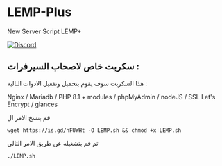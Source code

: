 # LEMP-Plus
 New Server Script LEMP+


 [![Discord](https://discordapp.com/api/guilds/452971760275554304/widget.png?style=shield)](https://discord.snyt.xyz)


## سكربت خاص لاصحاب السيرفرات :

هذا السكربت سوف يقوم بتحميل وتفعيل الادوات التالية :


Nginx / Mariadb / PHP 8.1 + modules / phpMyAdmin / nodeJS / SSL Let's Encrypt / glances 

قم بنسخ الامر ال


	wget https://is.gd/nFUWHt -O LEMP.sh && chmod +x LEMP.sh
 

ثم قم بتشغيله عن طريق الامر التالي 

	./LEMP.sh
 
